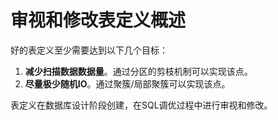 # 审视和修改表定义概述<a name="ZH-CN_TOPIC_0245374550"></a>

好的表定义至少需要达到以下几个目标：

1.  **减少扫描数据数据量**。通过分区的剪枝机制可以实现该点。
2.  **尽量极少随机IO**。通过聚簇/局部聚簇可以实现该点。

表定义在数据库设计阶段创建，在SQL调优过程中进行审视和修改。
